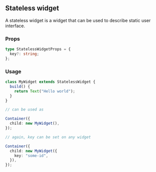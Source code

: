 ## Stateless widget

A stateless widget is a widget that can be used to describe static user interface.

### Props

```typescript
type StatelessWidgetProps = {
  key?: string;
};
```

### Usage

```typescript
class MyWidget extends StatelessWidget {
  build() {
    return Text("Hello world");
  }
}

// can be used as

Container({
  child: new MyWidget(),
});

// again, key can be set on any widget

Container({
  child: new MyWidget({
    key: "some-id",
  }),
});
```
